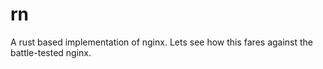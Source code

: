 # rn
A rust based implementation of nginx. Lets see how this fares against the battle-tested nginx.
